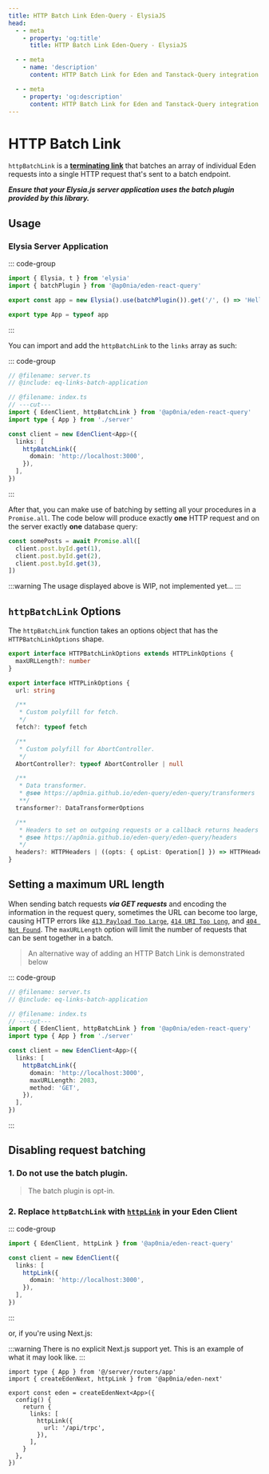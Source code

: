```yaml
---
title: HTTP Batch Link Eden-Query - ElysiaJS
head:
  - - meta
    - property: 'og:title'
      title: HTTP Batch Link Eden-Query - ElysiaJS

  - - meta
    - name: 'description'
      content: HTTP Batch Link for Eden and Tanstack-Query integration.

  - - meta
    - property: 'og:description'
      content: HTTP Batch Link for Eden and Tanstack-Query integration.
---
```


# HTTP Batch Link

`httpBatchLink` is a [**terminating link**](./overview.md#the-terminating-link) that
batches an array of individual Eden requests into a single HTTP request that's sent
to a batch endpoint.

**_Ensure that your Elysia.js server application uses the batch plugin provided by this library._**

## Usage

### Elysia Server Application

::: code-group

```typescript twoslash include eq-links-batch-application [server.ts]
import { Elysia, t } from 'elysia'
import { batchPlugin } from '@ap0nia/eden-react-query'

export const app = new Elysia().use(batchPlugin()).get('/', () => 'Hello, World!')

export type App = typeof app
```

:::

You can import and add the `httpBatchLink` to the `links` array as such:

::: code-group

```typescript twoslash [index.ts]
// @filename: server.ts
// @include: eq-links-batch-application

// @filename: index.ts
// ---cut---
import { EdenClient, httpBatchLink } from '@ap0nia/eden-react-query'
import type { App } from './server'

const client = new EdenClient<App>({
  links: [
    httpBatchLink({
      domain: 'http://localhost:3000',
    }),
  ],
})
```

:::

After that, you can make use of batching by setting all your procedures in a `Promise.all`.
The code below will produce exactly **one** HTTP request and on the server exactly **one** database query:

```typescript
const somePosts = await Promise.all([
  client.post.byId.get(1),
  client.post.byId.get(2),
  client.post.byId.get(3),
])
```

:::warning
The usage displayed above is WIP, not implemented yet...
:::

## `httpBatchLink` Options

The `httpBatchLink` function takes an options object that has the `HTTPBatchLinkOptions` shape.

```typescript
export interface HTTPBatchLinkOptions extends HTTPLinkOptions {
  maxURLLength?: number
}

export interface HTTPLinkOptions {
  url: string

  /**
   * Custom polyfill for fetch.
   */
  fetch?: typeof fetch

  /**
   * Custom polyfill for AbortController.
   */
  AbortController?: typeof AbortController | null

  /**
   * Data transformer.
   * @see https://ap0nia.github.io/eden-query/eden-query/transformers
   **/
  transformer?: DataTransformerOptions

  /**
   * Headers to set on outgoing requests or a callback returns headers to set.
   * @see https://ap0nia.github.io/eden-query/eden-query/headers
   */
  headers?: HTTPHeaders | ((opts: { opList: Operation[] }) => HTTPHeaders | Promise<HTTPHeaders>)
}
```

## Setting a maximum URL length

When sending batch requests **_via GET requests_** and encoding the information in the request query,
sometimes the URL can become too large, causing HTTP errors like
[`413 Payload Too Large`](https://developer.mozilla.org/en-US/docs/Web/HTTP/Status/413),
[`414 URI Too Long`](https://developer.mozilla.org/en-US/docs/Web/HTTP/Status/414),
and [`404 Not Found`](https://developer.mozilla.org/en-US/docs/Web/HTTP/Status/404).
The `maxURLLength` option will limit the number of requests that can be sent together in a batch.

> An alternative way of adding an HTTP Batch Link is demonstrated below

::: code-group

```typescript twoslash [index.ts]
// @filename: server.ts
// @include: eq-links-batch-application

// @filename: index.ts
// ---cut---
import { EdenClient, httpBatchLink } from '@ap0nia/eden-react-query'
import type { App } from './server'

const client = new EdenClient<App>({
  links: [
    httpBatchLink({
      domain: 'http://localhost:3000',
      maxURLLength: 2083,
      method: 'GET',
    }),
  ],
})
```

:::

## Disabling request batching

### 1. Do not use the batch plugin.

> The batch plugin is opt-in.

### 2. Replace `httpBatchLink` with [`httpLink`](./http-link.md) in your Eden Client

::: code-group

```typescript [index.ts]
import { EdenClient, httpLink } from '@ap0nia/eden-react-query'

const client = new EdenClient({
  links: [
    httpLink({
      domain: 'http://localhost:3000',
    }),
  ],
})
```

:::

or, if you're using Next.js:

:::warning
There is no explicit Next.js support yet. This is an example of what it may look like.
:::

```tsx
import type { App } from '@/server/routers/app'
import { createEdenNext, httpLink } from '@ap0nia/eden-next'

export const eden = createEdenNext<App>({
  config() {
    return {
      links: [
        httpLink({
          url: '/api/trpc',
        }),
      ],
    }
  },
})
```
